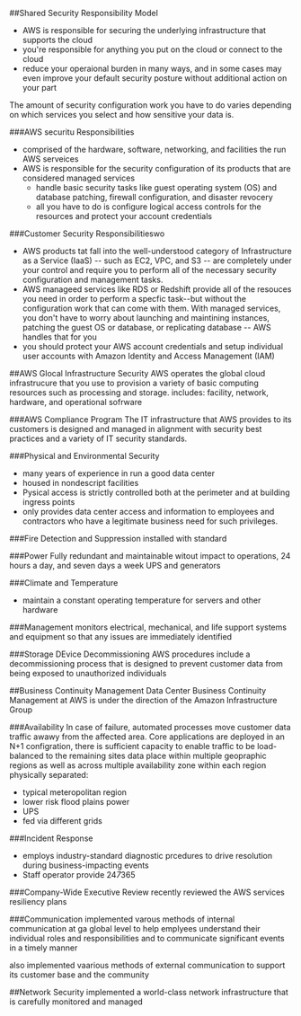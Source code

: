 ##Shared Security Responsibility Model
- AWS is responsible for securing the underlying infrastructure that supports the cloud
- you're responsible for anything you put on the cloud or connect to the cloud
- reduce your operaional burden in many ways, and in some cases may even improve your default security posture without additional action on your part

The amount of security configuration work you have to do varies depending on which services you select and how sensitive your data is.

###AWS securitu Responsibilities
- comprised of the hardware, software, networking, and facilities the run AWS serveices
- AWS is responsible for the security configuration of its products that are considered managed services
    - handle basic security tasks like guest operating system (OS) and database patching, firewall configuration, and disaster revocery
    - all you have to do is configure logical access controls for the resources and protect your account credentials

###Customer Security Responsibilitieswo
- AWS products tat fall into the well-understood category of Infrastructure as a Service (IaaS) -- such as EC2, VPC, and S3 -- are completely under your control and require you to perform all of the necessary security configuration and management tasks.
- AWS manageed services like RDS or Redshift provide all of the resouces you need in order to perform a specfic task--but without the configuration work that  can come with them. With managed services, you don't have to worry about launching and maintining instances, patching the guest OS or database, or replicating database -- AWS handles that for you
- you should protect your AWS account credentials and setup individual user accounts with Amazon Identity and Access Management (IAM)

##AWS Glocal Infrastructure Security
AWS operates the global cloud infrastrucure that you use to provision a variety of basic computing resources such as processing and storage.
includes: facility, network, hardware, and operational sofrware

###AWS Compliance Program
The IT infrastructure that AWS provides to its customers is designed and managed in alignment with security best practices and a variety of IT security standards.

###Physical and Environmental Security
- many years of experience in run a good data center
- housed in nondescript facilities
- Pysical access is strictly controlled both at the perimeter and at building ingress points
- only provides data center access and information to employees and contractors who have a legitimate business need for such privileges.

###Fire Detection and Suppression
installed with standard

###Power
Fully redundant and maintainable witout impact to operations, 24 hours a day, and seven days a week
UPS and generators

###Climate and Temperature
- maintain a constant operating temperature for servers and other hardware

###Management
monitors electrical, mechanical, and life support systems and equipment so that any issues are immediately identified

###Storage DEvice Decommissioning
AWS procedures include a decommissioning process that is designed to prevent customer data from being exposed to unauthorized individuals

##Business Continuity Management
Data Center Business Continuity Management at AWS is under the direction of the Amazon Infrastructure Group

###Availability
In case of failure, automated processes move customer data traffic awawy from the affected area. Core applications are deployed in an N+1 configration, there is sufficient capacity to enable traffic to be load-balanced to the remaining sites
data place within multiple geopraphic regions as well as across multiple availability zone within each region
physically separated:
- typical meteropolitan region
- lower risk flood plains
power
- UPS
- fed via different grids

###Incident Response
- employs industry-standard diagnostic prcedures to drive resolution during business-impacting events
- Staff operator provide 24*7*365

###Company-Wide Executive Review
recently reviewed the AWS services resiliency plans

###Communication
implemented varous methods of internal communication at ga global level to help emplyees understand their individual roles and responsibilities and to communicate significant events in a timely manner

also implemented vaarious methods of external communication to support its customer base and the community

##Network Security
implemented a world-class network infrastructure that is carefully monitored and managed
